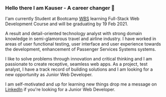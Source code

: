 ### Hello there I am Kauser -  A career changer  👋

I'am currently Student at Bootcamp [WBS](https://www.wbscodingschool.com/) learning Full-Stack Web Development Course and will be graduating by 19 Feb 2021.

A result and detail-oriented technology analyst with strong domain knowledge in semi-glamorous travel and airline industry. I have worked in areas of user functional testing, user interface and user experience towards the development, enhancement of Passenger Services Systems systems.  

I like to solve problems through innovation and critical thinking and I am passionate to create receptive, seamless web apps. As a project, test analyst, I have a track record of building solutions and I am looking for a new opportunity as Junior Web Developer.

I am self-motivated and up for learning new things drop me a message on [LinkedIn](https://www.linkedin.com/in/kauser-jaffari/) if you're looking for a Junior Web Developer.


